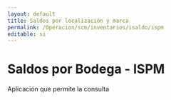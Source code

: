 ```yaml
---
layout: default
title: Saldos por localización y marca
permalink: /Operacion/scm/inventarios/isaldo/ispm
editable: si
---
```


# Saldos por Bodega - ISPM  

Aplicación que permite la consulta
